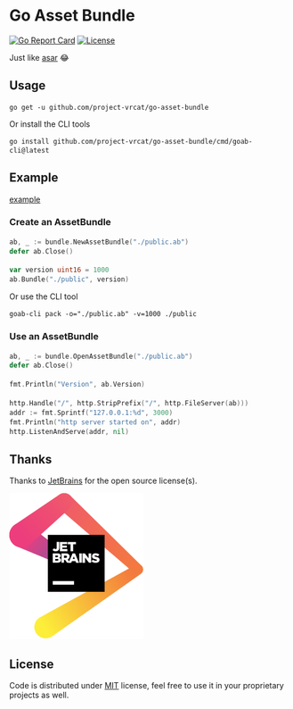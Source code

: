 # Go Asset Bundle

[![Go Report Card](https://goreportcard.com/badge/github.com/GizmoOAO/go-asset-bundle?style=flat-square)](https://goreportcard.com/report/github.com/GizmoOAO/go-asset-bundle)
[![License](https://img.shields.io/github/license/GizmoOAO/go-asset-bundle?style=flat-square)](./LICENSE)

Just like [asar](https://github.com/electron/asar) 😂

## Usage

```shell
go get -u github.com/project-vrcat/go-asset-bundle
```

Or install the CLI tools

```shell
go install github.com/project-vrcat/go-asset-bundle/cmd/goab-cli@latest
```

## Example

[example](example/main.go)

### Create an AssetBundle

```go
ab, _ := bundle.NewAssetBundle("./public.ab")
defer ab.Close()

var version uint16 = 1000
ab.Bundle("./public", version)
```

Or use the CLI tool

```shell
goab-cli pack -o="./public.ab" -v=1000 ./public
```

### Use an AssetBundle

```go
ab, _ := bundle.OpenAssetBundle("./public.ab")
defer ab.Close()

fmt.Println("Version", ab.Version)

http.Handle("/", http.StripPrefix("/", http.FileServer(ab)))
addr := fmt.Sprintf("127.0.0.1:%d", 3000)
fmt.Println("http server started on", addr)
http.ListenAndServe(addr, nil)
```

## Thanks

Thanks to [JetBrains](https://jb.gg/OpenSource) for the open source license(s).

[![JetBrains Logo](https://raw.githubusercontent.com/project-vrcat/VRChatConfigurationEditor/main/images/jetbrains.svg)](https://jb.gg/OpenSource)

## License

Code is distributed under [MIT](./LICENSE) license, feel free to use it in your proprietary projects as well.
